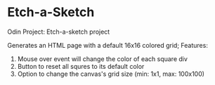 # Etch-a-Sketch
Odin Project: Etch-a-sketch project

Generates an HTML page with a default 16x16 colored grid;
Features:
  1. Mouse over event will change the color of each square div
  2. Button to reset all squres to its default color
  3. Option to change the canvas's grid size (min: 1x1, max: 100x100)
